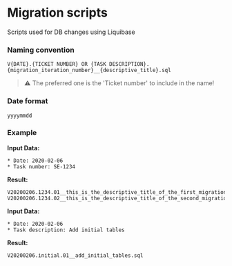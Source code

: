 # Migration scripts

Scripts used for DB changes using Liquibase

### Naming convention

```
V{DATE}.{TICKET NUMBER} OR {TASK DESCRIPTION}.{migration_iteration_number}__{descriptive_title}.sql
```

> ⚠️ The preferred one is the 'Ticket number' to include in the name!

### Date format

```
yyyymmdd
```

### Example

**Input Data:**

    * Date: 2020-02-06
    * Task number: SE-1234

**Result:**

```
V20200206.1234.01__this_is_the_descriptive_title_of_the_first_migration_file_of_the_task.sql
V20200206.1234.02__this_is_the_descriptive_title_of_the_second_migration_file_of_the_task.sql
```

**Input Data:**

    * Date: 2020-02-06
    * Task description: Add initial tables

**Result:**

```
V20200206.initial.01__add_initial_tables.sql
```
